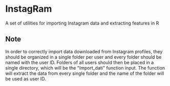 # InstagRam
A set of utilities for importing Instagram data and extracting features in R


## Note
In order to correctly import data downloaded from Instagram profiles, they should be organized in a single folder per user and every folder should be named with the user ID. 
Folders of all users should then be placed in a single directory, which will be the "Import_dati" function input.
The function will extract the data from every single folder and the name of the folder will be used as user ID.

